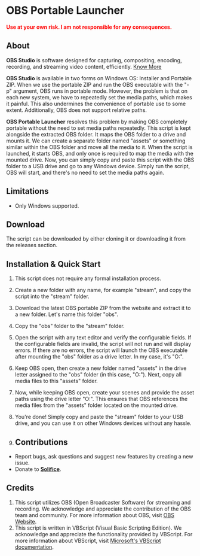 # OBS Portable Launcher

<font color="red">**Use at your own risk. I am not responsible for any consequences.**</font>

## About
**OBS Studio** is software designed for capturing, compositing, encoding, recording, and streaming video content, efficiently. [Know More](https://obsproject.com)

**OBS Studio** is available in two forms on Windows OS: Installer and Portable ZIP. When we use the portable ZIP and run the OBS executable with the "-p" argument, OBS runs in portable mode. However, the problem is that on each new system, we have to repeatedly set the media paths, which makes it painful. This also undermines the convenience of portable use to some extent. Additionally, OBS does not support relative paths.

**OBS Portable Launcher** resolves this problem by making OBS completely portable without the need to set media paths repeatedly. This script is kept alongside the extracted OBS folder. It maps the OBS folder to a drive and mounts it. We can create a separate folder named "assets" or something similar within the OBS folder and move all the media to it. When the script is launched, it starts OBS, and only once is required to map the media with the mounted drive. Now, you can simply copy and paste this script with the OBS folder to a USB drive and go to any Windows device. Simply run the script, OBS will start, and there's no need to set the media paths again.

## Limitations
- Only Windows supported.

## Download
The script can be downloaded by either cloning it or downloading it from the releases section.

## Installation & Quick Start
1. This script does not require any formal installation process.
2. Create a new folder with any name, for example "stream", and copy the script into the "stream" folder.
3. Download the latest OBS portable ZIP from the website and extract it to a new folder. Let's name this folder "obs".
4. Copy the "obs" folder to the "stream" folder.
5. Open the script with any text editor and verify the configurable fields. If the configurable fields are invalid, the script will not run and will display errors. If there are no errors, the script will launch the OBS executable after mounting the "obs" folder as a drive letter. In my case, it's "O:".
6. Keep OBS open, then create a new folder named "assets" in the drive letter assigned to the "obs" folder (in this case, "O:"). Next, copy all media files to this "assets" folder.
7. Now, while keeping OBS open, create your scenes and provide the asset paths using the drive letter "O:". This ensures that OBS references the media files from the "assets" folder located on the mounted drive.
8. You're done! Simply copy and paste the "stream" folder to your USB drive, and you can use it on other Windows devices without any hassle.

9. ## Contributions
- Report bugs, ask questions and suggest new features by creating a new issue.
- Donate to [**Solifice**](https://linktr.ee/solifice).

## Credits
1. This script utilizes OBS (Open Broadcaster Software) for streaming and recording. We acknowledge and appreciate the contribution of the OBS team and community. For more information about OBS, visit [OBS Website](https://obsproject.com).
2. This script is written in VBScript (Visual Basic Scripting Edition). We acknowledge and appreciate the functionality provided by VBScript. For more information about VBScript, visit [Microsoft's VBScript documentation](https://learn.microsoft.com/en-us/previous-versions/windows/desktop/legacy/mt829240(v=vs.85)).
